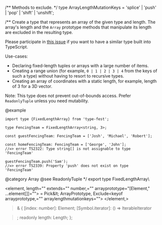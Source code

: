/** Methods to exclude. */ type ArrayLengthMutationKeys = 'splice' | 'push' | 'pop' | 'shift' | 'unshift';

/** Create a type that represents an array of the given type and length. The array's length and the `Array` prototype methods that manipulate its length are excluded in the resulting type.

Please participate in [this issue](https://github.com/microsoft/TypeScript/issues/26223) if you want to have a similar type built into TypeScript.

Use-cases:

- Declaring fixed-length tuples or arrays with a large number of items.
- Creating a range union (for example, `0 | 1 | 2 | 3 | 4` from the keys of such a type) without having to resort to recursive types.
- Creating an array of coordinates with a static length, for example, length of 3 for a 3D vector.

Note: This type does not prevent out-of-bounds access. Prefer `ReadonlyTuple` unless you need mutability.

@example

```
import type {FixedLengthArray} from 'type-fest';

type FencingTeam = FixedLengthArray<string, 3>;

const guestFencingTeam: FencingTeam = ['Josh', 'Michael', 'Robert'];

const homeFencingTeam: FencingTeam = ['George', 'John'];
//=> error TS2322: Type string[] is not assignable to type 'FencingTeam'

guestFencingTeam.push('Sam');
//=> error TS2339: Property 'push' does not exist on type 'FencingTeam'
```

@category Array @see ReadonlyTuple */ export type FixedLengthArray\

<element, length="" extends="" number,="" arrayprototype="\[Element," ...element\[\]\]\=""> = Pick\&lt;
ArrayPrototype,
Exclude\<keyof arrayprototype,="" arraylengthmutationkeys\="">
</keyof></element,>

> & { [index: number]: Element; [Symbol.iterator]: () => IterableIterator

> <element>;
> readonly length: Length;
> };</element>
